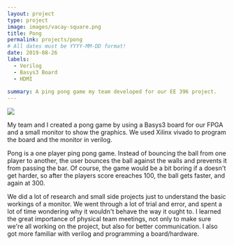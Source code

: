 ```yaml
---
layout: project
type: project
image: images/vacay-square.png
title: Pong
permalink: projects/pong
# All dates must be YYYY-MM-DD format!
date: 2019-08-26
labels:
  - Verilog
  - Basys3 Board
  - HDMI
  
summary: A ping pong game my team developed for our EE 396 project.
---
```


<img class="ui medium right floated rounded image" src="../images/vacay-home-page.png">

  My team and I created a pong game by using a Basys3 board for our FPGA and a small monitor to show the graphics. We used Xilinx vivado to program the board and the monitor in verilog.

  Pong is a one player ping pong game. Instead of bouncing the ball from one player to another, the user bounces the ball against the walls and prevents it from passing the bar. Of course, the game would be a bit boring if a doesn't get harder, so after the players score ereaches 100, the ball gets faster, and again at 300.
  
  We did a lot of research and small side projects just to understand the basic workings of a monitor. We went through a lot of trial and error, and spent a lot of time wondering why it wouldn't behave the way it ought to. I learned the great importance of physical team meetings, not only to make sure we're all working on the project, but also for better communication. I also got more familiar with verilog and programming a board/hardware. 
 
